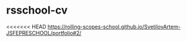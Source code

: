 # rsschool-cv
<<<<<<< HEAD
https://rolling-scopes-school.github.io/SvetilovArtem-JSFEPRESCHOOL/portfolio#2/
